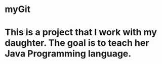 # myGit
# This is a project that I work with my daughter. The goal is to teach her Java Programming language.
